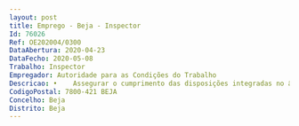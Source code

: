 ```yaml
--- 
layout: post
title: Emprego - Beja - Inspector
Id: 76026
Ref: OE202004/0300
DataAbertura: 2020-04-23
DataFecho: 2020-05-08
Trabalho: Inspector
Empregador: Autoridade para as Condições do Trabalho
Descricao: •	Assegurar o cumprimento das disposições integradas no âmbito da competência da Inspeção do Trabalho, com vista a promover a melhoria das condições de trabalho através da cooperação com outras autoridades, através da realização de visitas inspetivas, respetivos relatórios, instrução de processos de contraordenações e acidentes de trabalho •	Realizar visitas inspetivas aos locais de trabalho •	Executar processos inspetivos nos domínios de Relações Laborais e Segurança e Saúde no Trabalho e adotar os respetivos procedimentos •	Elaborar notificações para a, eventual, apresentação de documentos •	Concretizar vistorias e emitir pareceres no âmbito do licenciamento relativos à instalação, alteração ou laboração de estabelecimentos •	Efetuar inquéritos de acidentes de trabalho •	Coordenar e cooperar com demais autoridades e com os titulares de relações laborais •	Prestar informações presencialmente, por telefone ou via eletrónica •	Registar no SINAI documentos obrigatórios e processos inspetivos •	Promover processos de contraordenação ou contravenção através do levantamento de autos de notícia, participação ou inquérito prévio.
CodigoPostal: 7800-421 BEJA
Concelho: Beja
Distrito: Beja
--- 
```

